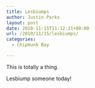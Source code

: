 ```yaml
---
title: Lesbiumps
author: Justin Parks
layout: post
date: 2010-11-15T11:12:21+00:00
url: /2010/11/15/lesbiumps/
categories:
  - Chipmunk Bay

---
```

This is totally a thing. 

Lesbiump someone today!